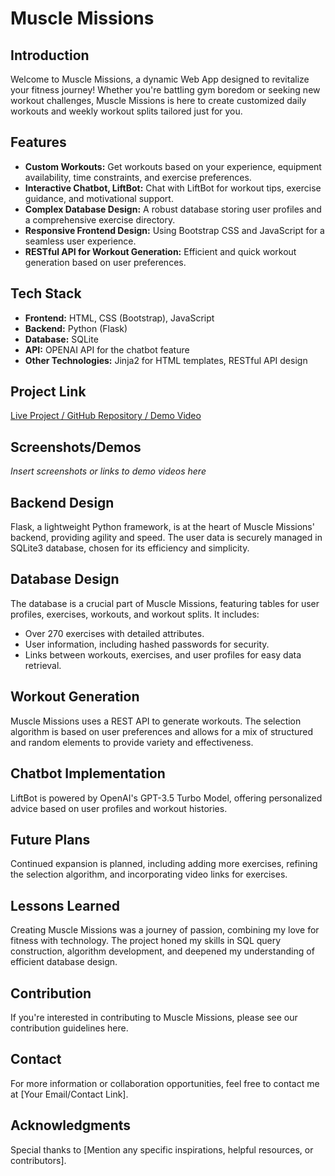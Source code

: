 # Muscle Missions

## Introduction
Welcome to Muscle Missions, a dynamic Web App designed to revitalize your fitness journey! Whether you're battling gym boredom or seeking new workout challenges, Muscle Missions is here to create customized daily workouts and weekly workout splits tailored just for you.

## Features
- **Custom Workouts:** Get workouts based on your experience, equipment availability, time constraints, and exercise preferences.
- **Interactive Chatbot, LiftBot:** Chat with LiftBot for workout tips, exercise guidance, and motivational support.
- **Complex Database Design:** A robust database storing user profiles and a comprehensive exercise directory.
- **Responsive Frontend Design:** Using Bootstrap CSS and JavaScript for a seamless user experience.
- **RESTful API for Workout Generation:** Efficient and quick workout generation based on user preferences.

## Tech Stack
- **Frontend:** HTML, CSS (Bootstrap), JavaScript
- **Backend:** Python (Flask)
- **Database:** SQLite
- **API:** OPENAI API for the chatbot feature
- **Other Technologies:** Jinja2 for HTML templates, RESTful API design

## Project Link
[Live Project / GitHub Repository / Demo Video](#)

## Screenshots/Demos
*Insert screenshots or links to demo videos here*

## Backend Design
Flask, a lightweight Python framework, is at the heart of Muscle Missions' backend, providing agility and speed. The user data is securely managed in SQLite3 database, chosen for its efficiency and simplicity.

## Database Design
The database is a crucial part of Muscle Missions, featuring tables for user profiles, exercises, workouts, and workout splits. It includes:
- Over 270 exercises with detailed attributes.
- User information, including hashed passwords for security.
- Links between workouts, exercises, and user profiles for easy data retrieval.

## Workout Generation
Muscle Missions uses a REST API to generate workouts. The selection algorithm is based on user preferences and allows for a mix of structured and random elements to provide variety and effectiveness.

## Chatbot Implementation
LiftBot is powered by OpenAI's GPT-3.5 Turbo Model, offering personalized advice based on user profiles and workout histories.

## Future Plans
Continued expansion is planned, including adding more exercises, refining the selection algorithm, and incorporating video links for exercises.

## Lessons Learned
Creating Muscle Missions was a journey of passion, combining my love for fitness with technology. The project honed my skills in SQL query construction, algorithm development, and deepened my understanding of efficient database design.

## Contribution
If you're interested in contributing to Muscle Missions, please see our contribution guidelines here.

## Contact
For more information or collaboration opportunities, feel free to contact me at [Your Email/Contact Link].

## Acknowledgments
Special thanks to [Mention any specific inspirations, helpful resources, or contributors].
